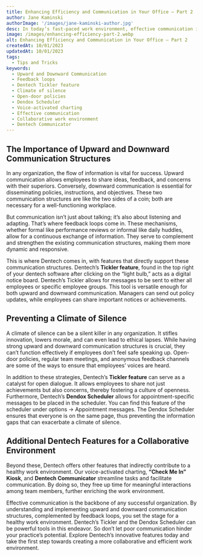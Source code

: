 ```yaml
---
title: Enhancing Efficiency and Communication in Your Office – Part 2
author: Jane Kaminski
authorImage: '/images/jane-kaminski-author.jpg'
desc: In today’s fast-paced work environment, effective communication is more crucial than ever. A lack of open dialogue can lead to misunderstandings, decreased productivity, and a toxic work culture. This blog post aims to shed light on key elements that contribute to a healthy work environment, such as upward and downward communication structures and feedback loops. We’ll also delve into how Dentech’s Tickler feature and the Dentech Scheduler can facilitate these aspects, enhancing both collaboration and efficiency in your dental practice.
image: /images/enhancing-efficiency-part-2.webp
alt: Enhancing Efficiency and Communication in Your Office – Part 2
createdAt: 10/01/2023
updatedAt: 10/01/2023
tags:
  - Tips and Tricks
keywords:
  - Upward and Downward Communication
  - Feedback loops
  - Dentech Tickler feature
  - Climate of silence
  - Open-door policies
  - Dendox Scheduler
  - Voice-activated charting
  - Effective communication
  - Collaborative work environment
  - Dentech Communicator
---
```


## The Importance of Upward and Downward Communication Structures

In any organization, the flow of information is vital for success. Upward communication allows employees to share ideas, feedback, and concerns with their superiors. Conversely, downward communication is essential for disseminating policies, instructions, and objectives. These two communication structures are like the two sides of a coin; both are necessary for a well-functioning workplace.

But communication isn’t just about talking; it’s also about listening and adapting. That’s where feedback loops come in. These mechanisms, whether formal like performance reviews or informal like daily huddles, allow for a continuous exchange of information. They serve to complement and strengthen the existing communication structures, making them more dynamic and responsive.

This is where Dentech comes in, with features that directly support these communication structures. Dentech’s **Tickler feature**, found in the top right of your dentech software after clicking on the “light bulb,” acts as a digital notice board. Dentech’s Tickler allows for messages to be sent to either all employees or specific employee groups. This tool is versatile enough for both upward and downward communication. Managers can send out policy updates, while employees can share important notices or achievements.

## Preventing a Climate of Silence

A climate of silence can be a silent killer in any organization. It stifles innovation, lowers morale, and can even lead to ethical lapses. While having strong upward and downward communication structures is crucial, they can’t function effectively if employees don’t feel safe speaking up. Open-door policies, regular team meetings, and anonymous feedback channels are some of the ways to ensure that employees’ voices are heard.

In addition to these strategies, Dentech’s **Tickler feature** can serve as a catalyst for open dialogue. It allows employees to share not just achievements but also concerns, thereby fostering a culture of openness. Furthermore, Dentech’s **Dendox Scheduler** allows for appointment-specific messages to be placed in the scheduler. You can find this feature of the scheduler under options -> Appointment messages. The Dendox Scheduler ensures that everyone is on the same page, thus preventing the information gaps that can exacerbate a climate of silence.

## Additional Dentech Features for a Collaborative Environment

Beyond these, Dentech offers other features that indirectly contribute to a healthy work environment. Our voice-activated charting, **“Check Me In” Kiosk**, and **Dentech Communicator** streamline tasks and facilitate communication. By doing so, they free up time for meaningful interactions among team members, further enriching the work environment.

Effective communication is the backbone of any successful organization. By understanding and implementing upward and downward communication structures, complemented by feedback loops, you set the stage for a healthy work environment. Dentech’s Tickler and the Dendox Scheduler can be powerful tools in this endeavor. So don’t let poor communication hinder your practice’s potential. Explore Dentech’s innovative features today and take the first step towards creating a more collaborative and efficient work environment.
